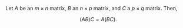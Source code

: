 Let $A$ be an $m\times n$ matrix, $B$ an $n \times p$ matrix, and $C$ a $p \times q$ matrix. Then,

$$
(AB)C = A(BC).
$$
